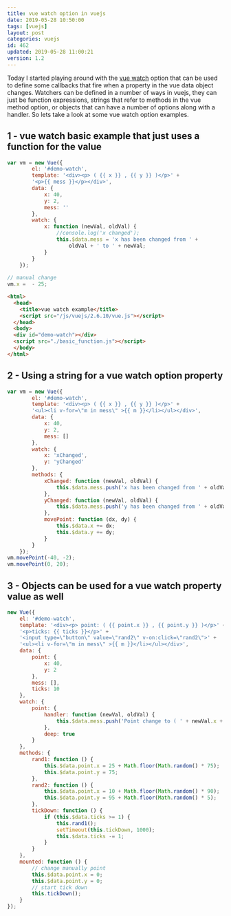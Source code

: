 ```yaml
---
title: vue watch option in vuejs
date: 2019-05-28 10:50:00
tags: [vuejs]
layout: post
categories: vuejs
id: 462
updated: 2019-05-28 11:00:21
version: 1.2
---
```


Today I started playing around with the [vue watch](https://vuejs.org/v2/guide/computed.html) option that can be used to define some callbacks that fire when a property in the vue data object changes. Watchers can be defined in a number of ways in vuejs, they can just be function expressions, strings that refer to methods in the vue method option, or objects that can have a number of options along with a handler. So lets take a look at some vue watch option examples.

<!-- more -->

## 1 - vue watch basic example that just uses a function for the value

```js
var vm = new Vue({
        el: '#demo-watch',
        template: '<div><p> ( {{ x }} , {{ y }} )</p>' +
        '<p>{{ mess }}</p></div>',
        data: {
            x: 40,
            y: 2,
            mess: ''
        },
        watch: {
            x: function (newVal, oldVal) {
                //console.log('x changed');
                this.$data.mess = 'x has been changed from ' +
                    oldVal + ' to ' + newVal;
            }
        }
    });
 
// manual change
vm.x =  - 25;
```

```html
<html>
  <head>
    <title>vue watch example</title>
    <script src="/js/vuejs/2.6.10/vue.js"></script>
  </head>
  <body>
  <div id="demo-watch"></div>
  <script src="./basic_function.js"></script>
  </body>
</html>
```

## 2 - Using a string for a vue watch option property

```js
var vm = new Vue({
        el: '#demo-watch',
        template: '<div><p> ( {{ x }} , {{ y }} )</p>' +
        '<ul><li v-for=\"m in mess\" >{{ m }}</li></ul></div>',
        data: {
            x: 40,
            y: 2,
            mess: []
        },
        watch: {
            x: 'xChanged',
            y: 'yChanged'
        },
        methods: {
            xChanged: function (newVal, oldVal) {
                this.$data.mess.push('x has been changed from ' + oldVal + ' to ' + newVal);
            },
            yChanged: function (newVal, oldVal) {
                this.$data.mess.push('y has been changed from ' + oldVal + ' to ' + newVal);
            },
            movePoint: function (dx, dy) {
                this.$data.x += dx;
                this.$data.y += dy;
            }
        }
    });
vm.movePoint(-40, -2);
vm.movePoint(0, 20);
```

## 3 - Objects can be used for a vue watch property value as well

```js
new Vue({
    el: '#demo-watch',
    template: '<div><p> point: ( {{ point.x }} , {{ point.y }} )</p>' +
    '<p>ticks: {{ ticks }}</p>' +
    '<input type=\"button\" value=\"rand2\" v-on:click=\"rand2\">' +
    '<ul><li v-for=\"m in mess\" >{{ m }}</li></ul></div>',
    data: {
        point: {
            x: 40,
            y: 2
        },
        mess: [],
        ticks: 10
    },
    watch: {
        point: {
            handler: function (newVal, oldVal) {
                this.$data.mess.push('Point change to ( ' + newVal.x + ' , ' + newVal.y + ' )');
            },
            deep: true
        }
    },
    methods: {
        rand1: function () {
            this.$data.point.x = 25 + Math.floor(Math.random() * 75);
            this.$data.point.y = 75;
        },
        rand2: function () {
            this.$data.point.x = 10 + Math.floor(Math.random() * 90);
            this.$data.point.y = 95 + Math.floor(Math.random() * 5);
        },
        tickDown: function () {
            if (this.$data.ticks >= 1) {
                this.rand1();
                setTimeout(this.tickDown, 1000);
                this.$data.ticks -= 1;
            }
        }
    },
    mounted: function () {
        // change manually point
        this.$data.point.x = 0;
        this.$data.point.y = 0;
        // start tick down
        this.tickDown();
    }
});
```